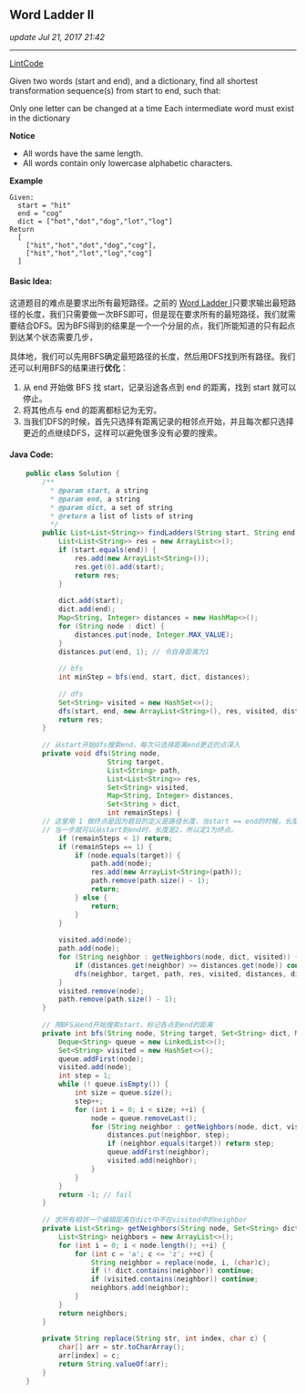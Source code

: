 ## Word Ladder II
_update Jul 21, 2017 21:42_

---
[LintCode](http://www.lintcode.com/en/problem/word-ladder-ii/)

Given two words (start and end), and a dictionary, find all shortest transformation sequence(s) from start to end, such that:

Only one letter can be changed at a time
Each intermediate word must exist in the dictionary

**Notice**

*  All words have the same length.
*  All words contain only lowercase alphabetic characters.

**Example**

    Given:
      start = "hit"
      end = "cog"
      dict = ["hot","dot","dog","lot","log"]
    Return
      [
        ["hit","hot","dot","dog","cog"],
        ["hit","hot","lot","log","cog"]
      ]
      
#### Basic Idea:
这道题目的难点是要求出所有最短路径。之前的 [Word Ladder I](https://will-gxz.gitbooks.io/xiaozheng_algo/content/graph/word-ladder.html)只要求输出最短路径的长度，我们只需要做一次BFS即可，但是现在要求所有的最短路径，我们就需要结合DFS。因为BFS得到的结果是一个一个分层的点，我们所能知道的只有起点到达某个状态需要几步，

具体地，我们可以先用BFS确定最短路径的长度，然后用DFS找到所有路径。我们还可以利用BFS的结果进行**优化**：
1.  从 end 开始做 BFS 找 start，记录沿途各点到 end 的距离，找到 start 就可以停止。
2.  将其他点与 end 的距离都标记为无穷。
3.  当我们DFS的时候，首先只选择有距离记录的相邻点开始，并且每次都只选择更近的点继续DFS，这样可以避免很多没有必要的搜索。

#### Java Code:
```java
    public class Solution {
        /**
          * @param start, a string
          * @param end, a string
          * @param dict, a set of string
          * @return a list of lists of string
          */
        public List<List<String>> findLadders(String start, String end, Set<String> dict) {
            List<List<String>> res = new ArrayList<>();
            if (start.equals(end)) {
                res.add(new ArrayList<String>());
                res.get(0).add(start);
                return res;
            }
            
            dict.add(start);
            dict.add(end);
            Map<String, Integer> distances = new HashMap<>();
            for (String node : dict) {
                distances.put(node, Integer.MAX_VALUE);
            }
            distances.put(end, 1); // 令自身距离为1
            
            // bfs
            int minStep = bfs(end, start, dict, distances);
    
            // dfs
            Set<String> visited = new HashSet<>();
            dfs(start, end, new ArrayList<String>(), res, visited, distances, dict, minStep);
            return res;
        }
        
        // 从start开始dfs搜索end，每次只选择距离end更近的点深入
        private void dfs(String node,
                        String target,
                        List<String> path, 
                        List<List<String>> res,
                        Set<String> visited, 
                        Map<String, Integer> distances,
                        Set<String > dict, 
                        int remainSteps) {
        // 这里用 1 做终点是因为题目的定义是路径长度，当start == end的时候，长度是1
        // 当一步就可以从start到end时，长度是2，所以定1为终点。
            if (remainSteps < 1) return;
            if (remainSteps == 1) {
                if (node.equals(target)) {
                    path.add(node);
                    res.add(new ArrayList<String>(path));
                    path.remove(path.size() - 1);
                    return;
                } else {
                    return;
                }
            }
            
            visited.add(node);
            path.add(node);
            for (String neighbor : getNeighbors(node, dict, visited)) {
                if (distances.get(neighbor) >= distances.get(node)) continue;
                dfs(neighbor, target, path, res, visited, distances, dict, remainSteps - 1);
            }
            visited.remove(node);
            path.remove(path.size() - 1);
        }
        
        // 用BFS从end开始搜索start，标记各点到end的距离
        private int bfs(String node, String target, Set<String> dict, Map<String, Integer> distances) {
            Deque<String> queue = new LinkedList<>();
            Set<String> visited = new HashSet<>();
            queue.addFirst(node);
            visited.add(node);
            int step = 1;
            while (! queue.isEmpty()) {
                int size = queue.size();
                step++;
                for (int i = 0; i < size; ++i) {
                    node = queue.removeLast();
                    for (String neighbor : getNeighbors(node, dict, visited)) {
                        distances.put(neighbor, step);
                        if (neighbor.equals(target)) return step;
                        queue.addFirst(neighbor);
                        visited.add(neighbor);
                    }
                }
            }
            return -1; // fail
        }
        
        // 求所有相邻一个编辑距离在dict中不在visited中的neighbor
        private List<String> getNeighbors(String node, Set<String> dict, Set<String> visited) {
            List<String> neighbors = new ArrayList<>();
            for (int i = 0; i < node.length(); ++i) {
                for (int c = 'a'; c <= 'z'; ++c) {
                    String neighbor = replace(node, i, (char)c);
                    if (! dict.contains(neighbor)) continue;
                    if (visited.contains(neighbor)) continue;
                    neighbors.add(neighbor);
                }
            }
            return neighbors;
        }
        
        private String replace(String str, int index, char c) {
            char[] arr = str.toCharArray();
            arr[index] = c;
            return String.valueOf(arr);
        }
    }
```